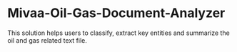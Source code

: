 # Mivaa-Oil-Gas-Document-Analyzer
This solution helps users to classify, extract key entities and summarize the oil and gas related text file. 
